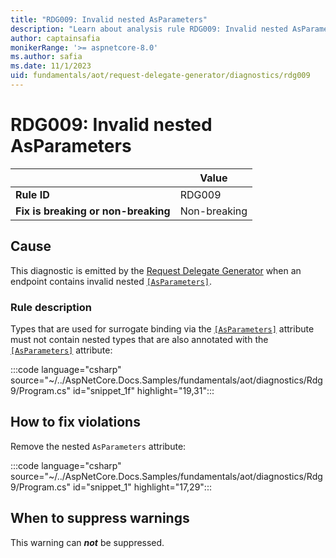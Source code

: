 ```yaml
---
title: "RDG009: Invalid nested AsParameters"
description: "Learn about analysis rule RDG009: Invalid nested AsParameters"
author: captainsafia
monikerRange: '>= aspnetcore-8.0'
ms.author: safia
ms.date: 11/1/2023
uid: fundamentals/aot/request-delegate-generator/diagnostics/rdg009
---
```

# RDG009: Invalid nested AsParameters

| | Value |
|-|-|
| **Rule ID** |RDG009|
| **Fix is breaking or non-breaking** |Non-breaking|

## Cause

This diagnostic is emitted by the [Request Delegate Generator](/aspnet/core/fundamentals/aot/request-delegate-generator/rdg) when an endpoint contains invalid nested [`[AsParameters]`](xref:Microsoft.AspNetCore.Http.AsParametersAttribute).

### Rule description

Types that are used for surrogate binding via the  [`[AsParameters]`](xref:Microsoft.AspNetCore.Http.AsParametersAttribute) attribute must not contain nested types that are also annotated with the  [`[AsParameters]`](xref:Microsoft.AspNetCore.Http.AsParametersAttribute) attribute:

:::code language="csharp" source="~/../AspNetCore.Docs.Samples/fundamentals/aot/diagnostics/Rdg9/Program.cs" id="snippet_1f" highlight="19,31":::

## How to fix violations

Remove the nested `AsParameters` attribute:

:::code language="csharp" source="~/../AspNetCore.Docs.Samples/fundamentals/aot/diagnostics/Rdg9/Program.cs" id="snippet_1" highlight="17,29":::

## When to suppress warnings

This warning can ***not*** be suppressed.
